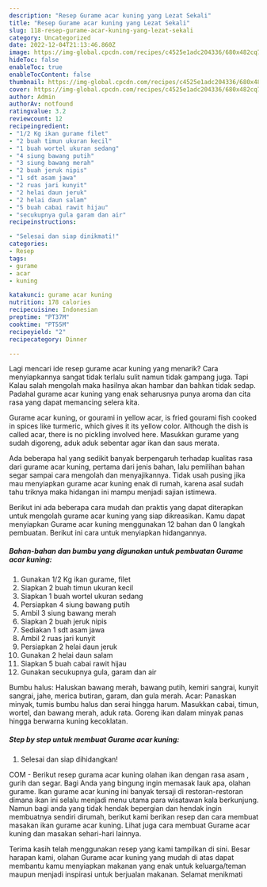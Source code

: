 ```yaml
---
description: "Resep Gurame acar kuning yang Lezat Sekali"
title: "Resep Gurame acar kuning yang Lezat Sekali"
slug: 118-resep-gurame-acar-kuning-yang-lezat-sekali
category: Uncategorized
date: 2022-12-04T21:13:46.860Z
image: https://img-global.cpcdn.com/recipes/c4525e1adc204336/680x482cq70/gurame-acar-kuning-foto-resep-utama.jpg
hideToc: false
enableToc: true
enableTocContent: false
thumbnail: https://img-global.cpcdn.com/recipes/c4525e1adc204336/680x482cq70/gurame-acar-kuning-foto-resep-utama.jpg
cover: https://img-global.cpcdn.com/recipes/c4525e1adc204336/680x482cq70/gurame-acar-kuning-foto-resep-utama.jpg
author: Admin
authorAv: notfound
ratingvalue: 3.2
reviewcount: 12
recipeingredient:
- "1/2 Kg ikan gurame filet"
- "2 buah timun ukuran kecil"
- "1 buah wortel ukuran sedang"
- "4 siung bawang putih"
- "3 siung bawang merah"
- "2 buah jeruk nipis"
- "1 sdt asam jawa"
- "2 ruas jari kunyit"
- "2 helai daun jeruk"
- "2 helai daun salam"
- "5 buah cabai rawit hijau"
- "secukupnya gula garam dan air"
recipeinstructions:

- "Selesai dan siap dinikmati!"
categories:
- Resep
tags:
- gurame
- acar
- kuning

katakunci: gurame acar kuning 
nutrition: 178 calories
recipecuisine: Indonesian
preptime: "PT37M"
cooktime: "PT55M"
recipeyield: "2"
recipecategory: Dinner

---
```



Lagi mencari ide resep gurame acar kuning yang menarik? Cara menyiapkannya sangat tidak terlalu sulit namun tidak gampang juga. Tapi Kalau salah mengolah maka hasilnya akan hambar dan bahkan tidak sedap. Padahal gurame acar kuning yang enak seharusnya punya aroma dan cita rasa yang dapat memancing selera kita.


Gurame acar kuning, or gourami in yellow acar, is fried gourami fish cooked in spices like turmeric, which gives it its yellow color. Although the dish is called acar, there is no pickling involved here. Masukkan gurame yang sudah digoreng, aduk aduk sebentar agar ikan dan saus merata.

Ada beberapa hal yang sedikit banyak berpengaruh terhadap kualitas rasa dari gurame acar kuning, pertama dari jenis bahan, lalu pemilihan bahan segar sampai cara mengolah dan menyajikannya. Tidak usah pusing jika mau menyiapkan gurame acar kuning enak di rumah, karena asal sudah tahu triknya maka hidangan ini mampu menjadi sajian istimewa.


Berikut ini ada beberapa cara mudah dan praktis yang dapat diterapkan untuk mengolah gurame acar kuning yang siap dikreasikan. Kamu dapat menyiapkan Gurame acar kuning menggunakan 12 bahan dan 0 langkah pembuatan. Berikut ini cara untuk menyiapkan hidangannya.

<!--inarticleads1-->

##### Bahan-bahan dan bumbu yang digunakan untuk pembuatan Gurame acar kuning:

1. Gunakan 1/2 Kg ikan gurame, filet
1. Siapkan 2 buah timun ukuran kecil
1. Siapkan 1 buah wortel ukuran sedang
1. Persiapkan 4 siung bawang putih
1. Ambil 3 siung bawang merah
1. Siapkan 2 buah jeruk nipis
1. Sediakan 1 sdt asam jawa
1. Ambil 2 ruas jari kunyit
1. Persiapkan 2 helai daun jeruk
1. Gunakan 2 helai daun salam
1. Siapkan 5 buah cabai rawit hijau
1. Gunakan secukupnya gula, garam dan air


Bumbu halus: Haluskan bawang merah, bawang putih, kemiri sangrai, kunyit sangrai, jahe, merica butiran, garam, dan gula merah. Acar: Panaskan minyak, tumis bumbu halus dan serai hingga harum. Masukkan cabai, timun, wortel, dan bawang merah, aduk rata. Goreng ikan dalam minyak panas hingga berwarna kuning kecoklatan. 

<!--inarticleads2-->

##### Step by step untuk membuat Gurame acar kuning:


1. Selesai dan siap dihidangkan!

COM - Berikut resep gurama acar kuning olahan ikan dengan rasa asam , gurih dan segar. Bagi Anda yang bingung ingin memasak lauk apa, olahan gurame. Ikan gurame acar kuning ini banyak tersaji di restoran-restoran dimana ikan ini selalu menjadi menu utama para wisatawan kala berkunjung. Namun bagi anda yang tidak hendak bepergian dan hendak ingin membuatnya sendiri dirumah, berikut kami berikan resep dan cara membuat masakan ikan gurame acar kuning. Lihat juga cara membuat Gurame acar kuning dan masakan sehari-hari lainnya. 

Terima kasih telah menggunakan resep yang kami tampilkan di sini. Besar harapan kami, olahan Gurame acar kuning yang mudah di atas dapat membantu kamu menyiapkan makanan yang enak untuk keluarga/teman maupun menjadi inspirasi untuk berjualan makanan. Selamat menikmati
